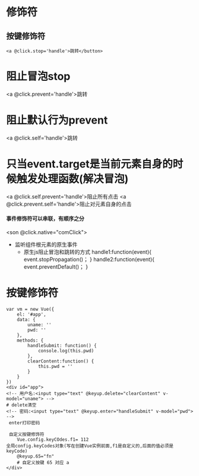 # 修饰符 
 ## 按键修饰符
    <a @click.stop='handle'>跳转</button>
# 阻止冒泡stop
<a @click.prevent='handle'>跳转</button>
# 阻止默认行为prevent
<a @click.self='handle'>跳转</button>
# 只当event.target是当前元素自身的时候触发处理函数(解决冒泡)
<a @click.self.prevent='handle'>阻止所有点击</button>
<a @click.prevent.self='handle'>阻止对元素自身的点击</button>
#### 事件修饰符可以串联，有顺序之分
<son @click.native="comClick"></son>
+ 监听组件根元素的原生事件
	 + 原生js阻止冒泡和跳转的方式
	handle1:function(event){
         event.stopPropagation()；
	}
	handle2:function(event){
        event.preventDefault()；
	}



# 按键修饰符
```
var vm = new Vue({
    el: '#app',
    data: {
        uname: ''
        pwd: ''
    },
    methods: {
        handleSubmit: function() {
            console.log(this.pwd)
        },
        clearContent:function() {
        	this.pwd = ''
        }
    }
})
<div id="app">
<!-- 用户名:<input type="text" @keyup.delete="clearContent" v-model="uname"> -->
# delete清空
<!-- 密码:<input type="text" @keyup.enter="handleSubmit" v-model="pwd"> -->
 enter打印密码
 
 自定义按键修饰符
	Vue.config.keyCOdes.f1= 112
全局config.keyCodes对象(写在创建Vue实例前面,f1是自定义的,后面的值必须是keyCode)
	@keyup.65="fn"
	# 自定义按键 65 对应 a
</div>
```